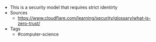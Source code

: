 - This is a security model that requires strict identirty
- Sources
	- https://www.cloudflare.com/learning/security/glossary/what-is-zero-trust/
- Tags
	- #computer-science